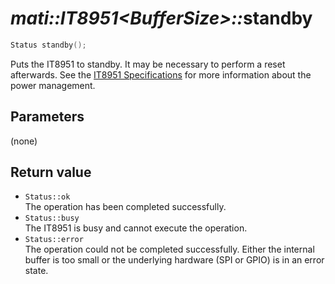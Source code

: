 # _mati::IT8951\<BufferSize\>::_**standby**

```cpp
Status standby();
```

Puts the IT8951 to standby. It may be necessary to perform a reset afterwards. See the [IT8951 Specifications] for more information about the power management.

## Parameters

(none)

## Return value

 - `Status::ok`  
 The operation has been completed successfully.
 - `Status::busy`  
 The IT8951 is busy and cannot execute the operation.
 - `Status::error`  
 The operation could not be completed successfully. Either the internal buffer is too small or the underlying hardware (SPI or GPIO) is in an error state.

[IT8951 Specifications]: https://www.waveshare.com/w/upload/1/18/IT8951_D_V0.2.4.3_20170728.pdf